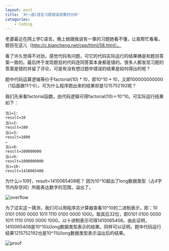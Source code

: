 ```yaml
---
layout: post
title: '对一道C语言习题错误结果的分析'
categories:
    - Coding
---
```


老婆最近在网上学C语言。晚上她跟我说有一章的习题她看不懂，让我帮忙看看。题目在这儿（http://c.biancheng.net/cpp/html/58.html）。

看了许久觉得不对劲，感觉代码有问题，可它的代码实际运行的结果确是和题目答案一致的。最后终于发现题目的代码连同答案本身都是错的。很多人都发现习题的答案是错的并留了评论，可是有没有想过题中错误的结果是如何得出的呢？

题中代码运算逻辑等价于factorial(10) * 10，即10^10 * 10，又即100000000000（1后面跟11个0）。可为什么程序跑出来的结果却是1215752192呢？

我们先来看factorial函数。由代码逻辑可得factorial(10)＝10^10。可实际运行结果如下：

```
当i=1:
result=10
当i=2:
result=100
当i=3:
result=1000
…
当i=8:
result=100000000
当i=9:
result=1000000000
当i=10:
result=1410065408
```

为什么i=10时，result=1410065408呢？
因为10^10超出了long数据类型（占4字节内存空间）所能表达数字的范围，溢出了。

![overflow](/assets/images/2015-12-02-analysis-result-of-a-problematic-c-program/overflow.png)

为了证实这一猜测，我们可以用程序员计算器查看10^10的二进制表示，即：10 0101 0100 0000 1011 1110 0100 0000 1000。取其后32位，即0101 0100 0000 1011 1110 0100 0000 1000，以十进制表示可得1410065408。由此证明，1410065408是10^10以long数据类型表示的结果。同样可以证明，题中代码运行结果1215752192也是10^11以long数据类型表示溢出后的结果。

![proof](/assets/images/2015-12-02-analysis-result-of-a-problematic-c-program/proof.png)
